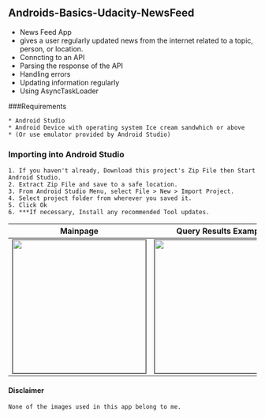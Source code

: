 ## Androids-Basics-Udacity-NewsFeed

- News Feed App
- gives a user regularly updated news from the internet related to a topic, person, or location.
- Conncting to an API
- Parsing the response of the API
- Handling errors
- Updating information regularly
- Using AsyncTaskLoader

###Requirements
```
* Android Studio
* Android Device with operating system Ice cream sandwhich or above
* (Or use emulator provided by Android Studio)
```

### Importing into Android Studio
```
1. If you haven't already, Download this project's Zip File then Start Android Studio.
2. Extract Zip File and save to a safe location.
3. From Android Studio Menu, select File > New > Import Project.
4. Select project folder from wherever you saved it.
5. Click Ok
6. ***If necessary, Install any recommended Tool updates.
```
Mainpage | Query Results Example | Another Example...
--------- | ---------- | --------
<img src="https://image.ibb.co/eMk3yR/Screenshot_2017_11_17_13_27_03.png" border="1" width="270px"> | <img src="https://image.ibb.co/fq0gk6/Screenshot_2017_11_17_13_27_17.png" border="1" width="270px"> | <img src="https://image.ibb.co/hxOCsm/Screenshot_2017_11_17_13_27_22.png" border="1" width="270px">

#### Disclaimer
```None of the images used in this app belong to me.```
